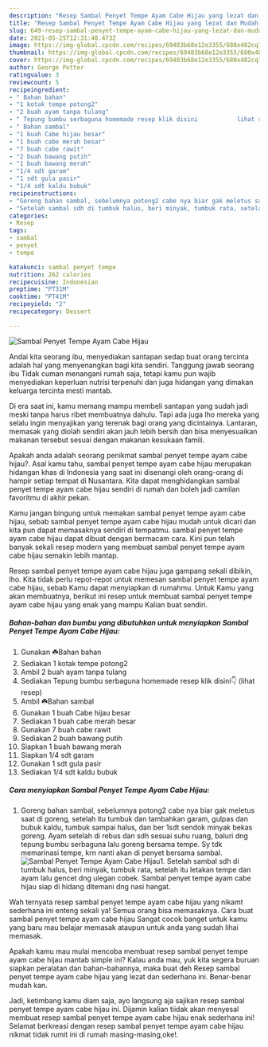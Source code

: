 ```yaml
---
description: "Resep Sambal Penyet Tempe Ayam Cabe Hijau yang lezat dan Mudah Dibuat"
title: "Resep Sambal Penyet Tempe Ayam Cabe Hijau yang lezat dan Mudah Dibuat"
slug: 649-resep-sambal-penyet-tempe-ayam-cabe-hijau-yang-lezat-dan-mudah-dibuat
date: 2021-05-25T12:31:48.473Z
image: https://img-global.cpcdn.com/recipes/69483b68e12e3355/680x482cq70/sambal-penyet-tempe-ayam-cabe-hijau-foto-resep-utama.jpg
thumbnail: https://img-global.cpcdn.com/recipes/69483b68e12e3355/680x482cq70/sambal-penyet-tempe-ayam-cabe-hijau-foto-resep-utama.jpg
cover: https://img-global.cpcdn.com/recipes/69483b68e12e3355/680x482cq70/sambal-penyet-tempe-ayam-cabe-hijau-foto-resep-utama.jpg
author: George Potter
ratingvalue: 3
reviewcount: 5
recipeingredient:
- " Bahan bahan"
- "1 kotak tempe potong2"
- "2 buah ayam tanpa tulang"
- " Tepung bumbu serbaguna homemade resep klik disini           lihat resep"
- " Bahan sambal"
- "1 buah Cabe hijau besar"
- "1 buah cabe merah besar"
- "7 buah cabe rawit"
- "2 buah bawang putih"
- "1 buah bawang merah"
- "1/4 sdt garam"
- "1 sdt gula pasir"
- "1/4 sdt kaldu bubuk"
recipeinstructions:
- "Goreng bahan sambal, sebelumnya potong2 cabe nya biar gak meletus saat di goreng, setelah itu tumbuk dan tambahkan garam, gulpas dan bubuk kaldu, tumbuk sampai halus, dan ber 1sdt sendok minyak bekas goreng. Ayam setelah di rebus dan sdh sesuai suhu ruang, baluri dng tepung bumbu serbaguna lalu goreng bersama tempe. Sy tdk memarinasi tempe, krn nanti akan di penyet bersama sambal."
- "Setelah sambal sdh di tumbuk halus, beri minyak, tumbuk rata, setelah itu letakan tempe dan ayam lalu gencet dng ulegan cobek. Sambal penyet tempe ayam cabe hijau siap di hidang ditemani dng nasi hangat."
categories:
- Resep
tags:
- sambal
- penyet
- tempe

katakunci: sambal penyet tempe 
nutrition: 262 calories
recipecuisine: Indonesian
preptime: "PT31M"
cooktime: "PT41M"
recipeyield: "2"
recipecategory: Dessert

---
```



![Sambal Penyet Tempe Ayam Cabe Hijau](https://img-global.cpcdn.com/recipes/69483b68e12e3355/680x482cq70/sambal-penyet-tempe-ayam-cabe-hijau-foto-resep-utama.jpg)

Andai kita seorang ibu, menyediakan santapan sedap buat orang tercinta adalah hal yang menyenangkan bagi kita sendiri. Tanggung jawab seorang ibu Tidak cuman menangani rumah saja, tetapi kamu pun wajib menyediakan keperluan nutrisi terpenuhi dan juga hidangan yang dimakan keluarga tercinta mesti mantab.

Di era  saat ini, kamu memang mampu membeli santapan yang sudah jadi meski tanpa harus ribet membuatnya dahulu. Tapi ada juga lho mereka yang selalu ingin menyajikan yang terenak bagi orang yang dicintainya. Lantaran, memasak yang diolah sendiri akan jauh lebih bersih dan bisa menyesuaikan makanan tersebut sesuai dengan makanan kesukaan famili. 



Apakah anda adalah seorang penikmat sambal penyet tempe ayam cabe hijau?. Asal kamu tahu, sambal penyet tempe ayam cabe hijau merupakan hidangan khas di Indonesia yang saat ini disenangi oleh orang-orang di hampir setiap tempat di Nusantara. Kita dapat menghidangkan sambal penyet tempe ayam cabe hijau sendiri di rumah dan boleh jadi camilan favoritmu di akhir pekan.

Kamu jangan bingung untuk memakan sambal penyet tempe ayam cabe hijau, sebab sambal penyet tempe ayam cabe hijau mudah untuk dicari dan kita pun dapat memasaknya sendiri di tempatmu. sambal penyet tempe ayam cabe hijau dapat dibuat dengan bermacam cara. Kini pun telah banyak sekali resep modern yang membuat sambal penyet tempe ayam cabe hijau semakin lebih mantap.

Resep sambal penyet tempe ayam cabe hijau juga gampang sekali dibikin, lho. Kita tidak perlu repot-repot untuk memesan sambal penyet tempe ayam cabe hijau, sebab Kamu dapat menyiapkan di rumahmu. Untuk Kamu yang akan membuatnya, berikut ini resep untuk membuat sambal penyet tempe ayam cabe hijau yang enak yang mampu Kalian buat sendiri.

<!--inarticleads1-->

##### Bahan-bahan dan bumbu yang dibutuhkan untuk menyiapkan Sambal Penyet Tempe Ayam Cabe Hijau:

1. Gunakan  ☘️Bahan bahan
1. Sediakan 1 kotak tempe potong2
1. Ambil 2 buah ayam tanpa tulang
1. Sediakan  Tepung bumbu serbaguna homemade resep klik disini👇           (lihat resep)
1. Ambil  ☘️Bahan sambal
1. Gunakan 1 buah Cabe hijau besar
1. Sediakan 1 buah cabe merah besar
1. Gunakan 7 buah cabe rawit
1. Sediakan 2 buah bawang putih
1. Siapkan 1 buah bawang merah
1. Siapkan 1/4 sdt garam
1. Gunakan 1 sdt gula pasir
1. Sediakan 1/4 sdt kaldu bubuk




<!--inarticleads2-->

##### Cara menyiapkan Sambal Penyet Tempe Ayam Cabe Hijau:

1. Goreng bahan sambal, sebelumnya potong2 cabe nya biar gak meletus saat di goreng, setelah itu tumbuk dan tambahkan garam, gulpas dan bubuk kaldu, tumbuk sampai halus, dan ber 1sdt sendok minyak bekas goreng. Ayam setelah di rebus dan sdh sesuai suhu ruang, baluri dng tepung bumbu serbaguna lalu goreng bersama tempe. Sy tdk memarinasi tempe, krn nanti akan di penyet bersama sambal.
<img src="https://img-global.cpcdn.com/steps/8855821cf0442176/160x128cq70/sambal-penyet-tempe-ayam-cabe-hijau-langkah-memasak-1-foto.jpg" alt="Sambal Penyet Tempe Ayam Cabe Hijau">1. Setelah sambal sdh di tumbuk halus, beri minyak, tumbuk rata, setelah itu letakan tempe dan ayam lalu gencet dng ulegan cobek. Sambal penyet tempe ayam cabe hijau siap di hidang ditemani dng nasi hangat.




Wah ternyata resep sambal penyet tempe ayam cabe hijau yang nikamt sederhana ini enteng sekali ya! Semua orang bisa memasaknya. Cara buat sambal penyet tempe ayam cabe hijau Sangat cocok banget untuk kamu yang baru mau belajar memasak ataupun untuk anda yang sudah lihai memasak.

Apakah kamu mau mulai mencoba membuat resep sambal penyet tempe ayam cabe hijau mantab simple ini? Kalau anda mau, yuk kita segera buruan siapkan peralatan dan bahan-bahannya, maka buat deh Resep sambal penyet tempe ayam cabe hijau yang lezat dan sederhana ini. Benar-benar mudah kan. 

Jadi, ketimbang kamu diam saja, ayo langsung aja sajikan resep sambal penyet tempe ayam cabe hijau ini. Dijamin kalian tiidak akan menyesal membuat resep sambal penyet tempe ayam cabe hijau enak sederhana ini! Selamat berkreasi dengan resep sambal penyet tempe ayam cabe hijau nikmat tidak rumit ini di rumah masing-masing,oke!.

